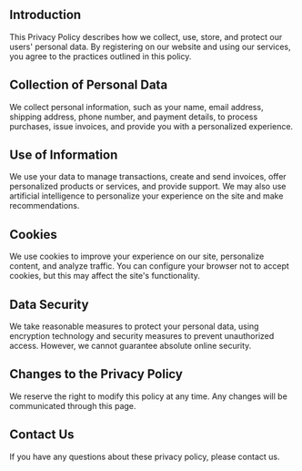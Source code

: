 ## Introduction
This Privacy Policy describes how we collect, use, store, and protect our users' personal data. By registering on our website and using our services, you agree to the practices outlined in this policy.

## Collection of Personal Data
We collect personal information, such as your name, email address, shipping address, phone number, and payment details, to process purchases, issue invoices, and provide you with a personalized experience.

## Use of Information
We use your data to manage transactions, create and send invoices, offer personalized products or services, and provide support. We may also use artificial intelligence to personalize your experience on the site and make recommendations.

## Cookies
We use cookies to improve your experience on our site, personalize content, and analyze traffic. You can configure your browser not to accept cookies, but this may affect the site's functionality.

## Data Security
We take reasonable measures to protect your personal data, using encryption technology and security measures to prevent unauthorized access. However, we cannot guarantee absolute online security.

## Changes to the Privacy Policy
We reserve the right to modify this policy at any time. Any changes will be communicated through this page.

## Contact Us
If you have any questions about these privacy policy, please contact us.